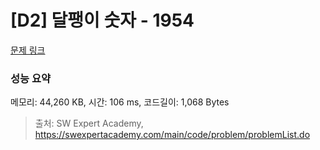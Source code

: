 # [D2] 달팽이 숫자 - 1954 

[문제 링크](https://swexpertacademy.com/main/code/problem/problemDetail.do?contestProbId=AV5PobmqAPoDFAUq) 

### 성능 요약

메모리: 44,260 KB, 시간: 106 ms, 코드길이: 1,068 Bytes



> 출처: SW Expert Academy, https://swexpertacademy.com/main/code/problem/problemList.do
